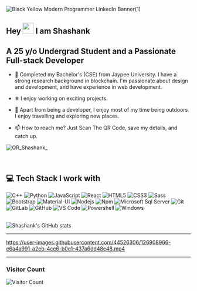 
![Black Yellow Modern Programmer LinkedIn Banner(1)](https://user-images.githubusercontent.com/44526306/182673987-76ef9eab-5602-4e69-bd16-38e5fce5893b.png)







   ## Hey <img src=https://user-images.githubusercontent.com/44526306/115236026-7ea64b00-a138-11eb-8cc3-6b5edf38ae2b.gif height="30px"> I am Shashank
   ## A 25 y/o Undergrad Student and a Passionate Full-stack Developer
  


- 🔭  Completed my Bachelor's (CSE) from Jaypee University. I have a strong research background in blockchain.
       I'm passionate about design and development, and have experience in web development. 
- ❄   I enjoy working on exciting projects.
       
- 🎒   Apart from being a developer, I enjoy most of my time being outdoors. 
       I enjoy travelling and exploring new places.
       
- 📫   How to reach me? Just Scan The QR Code, save my details, and catch up.

![QR_Shashank_](https://user-images.githubusercontent.com/44526306/135763044-52c969ef-6350-471b-a5a6-caff47fabe97.png)

<br>
<h2> 💻 Tech Stack I work with </h2>

![C++](http://img.shields.io/badge/-C++-A8B9CC?style=flat-square&logo=c&logoColor=ffffff)
![Python](http://img.shields.io/badge/-Python-3776AB?style=flat-square&logo=python&logoColor=ffffff)
![JavaScript](https://img.shields.io/badge/-JavaScript-%23F7DF1C?style=flat-square&logo=javascript&logoColor=000000&labelColor=%23F7DF1C&color=%23FFCE5A)
![React](https://img.shields.io/badge/-React-61DAFB?style=flat-square&logo=react&logoColor=ffffff)
![HTML5](https://img.shields.io/badge/-HTML5-%23E44D27?style=flat-square&logo=html5&logoColor=ffffff)
![CSS3](https://img.shields.io/badge/-CSS3-%231572B6?style=flat-square&logo=css3)
![Sass](https://img.shields.io/badge/-Sass-%23CC6699?style=flat-square&logo=sass&logoColor=ffffff)
![Bootstrap](https://img.shields.io/badge/-Bootstrap-563D7C?style=flat-square&logo=Bootstrap)
![Material-UI](https://img.shields.io/badge/-Material%E2%80%93UI-0081CB?style=flat-square&logo=material-ui)
![Nodejs](https://img.shields.io/badge/-Nodejs-339933?style=flat-square&logo=Node.js&logoColor=ffffff)
![Npm](https://img.shields.io/badge/-npm-CB3837?style=flat-square&logo=npm)
![Microsoft Sql Server](https://img.shields.io/badge/-Sql%20Server-CC2927?style=flat-square&logo=microsoft-sql-server&logoColor=ffffff)
![Git](https://img.shields.io/badge/-Git-%23F05032?style=flat-square&logo=git&logoColor=%23ffffff)
![GitLab](https://img.shields.io/badge/-GitLab-FCA121?style=flat-square&logo=gitlab)
![GitHub](https://img.shields.io/badge/-GitHub-181717?style=flat-square&logo=github)
![VS Code](http://img.shields.io/badge/-VS%20Code-007ACC?style=flat-square&logo=visual-studio-code&logoColor=ffffff)
![Powershell](http://img.shields.io/badge/-Powershell-5391FE?style=flat-square&logo=powershell&logoColor=ffffff)
![Windows](http://img.shields.io/badge/-Windows-0078D6?style=flat-square&logo=windows&logoColor=ffffff)
<br><br>


![Shashank's GitHub stats](https://github-readme-stats.vercel.app/api?username=shashankcoc&show_icons=true&theme=tokyonight)

<hr>

https://user-images.githubusercontent.com/44526306/126908966-e6a4a991-a2eb-4ce6-b0e1-437a6dd48e48.mp4

<hr>

### Visitor Count 
  ![Visitor Count](https://profile-counter.glitch.me/{shashankcoc}/count.svg)

